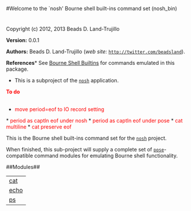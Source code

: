 

#Welcome to the `nosh' Bourne shell built-ins command set (nosh_bin)#


Copyright (c) 2012, 2013 Beads D. Land-Trujillo

__Version:__ 0.0.1

__Authors:__ Beads D. Land-Trujillo (_web site:_ [`http://twitter.com/beadsland`](http://twitter.com/beadsland)).

__References__* See [Bourne Shell Builtins](http://goo.gl/AAUaX)
for commands emulated in this package.
* This is a subproject of the
[`nosh`](http://github.com/beadsland/nosh) application.


__<font color="red">To do</font>__
<br></br>
* <font color="red">move period=eof to IO record setting
</font>
* <font color="red">period as captln eof under nosh
</font>
* <font color="red">period as captln eof under pose
</font>
* <font color="red">cat multiline
</font>
* <font color="red">cat preserve eof</font>


This is the Bourne shell built-ins command set for the
[`nosh`](http://github.com/beadsland/nosh) project.
 
When finished, this sub-project will supply a complete set of
[`pose`](http://github.com/beadsland/pose)-compatible
  command modules for emulating Bourne shell functionality.

##Modules##


<table width="100%" border="0" summary="list of modules">
<tr><td><a href="cat.md" class="module">cat</a></td></tr>
<tr><td><a href="echo.md" class="module">echo</a></td></tr>
<tr><td><a href="ps.md" class="module">ps</a></td></tr></table>

